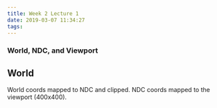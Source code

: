 ```yaml
---
title: Week 2 Lecture 1
date: 2019-03-07 11:34:27
tags:
---
```


### World, NDC, and Viewport

## World

World coords mapped to NDC and clipped. NDC coords mapped to the viewport (400x400).
